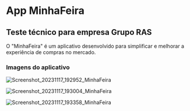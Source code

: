 # App MinhaFeira

## Teste técnico para empresa Grupo RAS

O "MinhaFeira" é um aplicativo desenvolvido para simplificar e melhorar a experiência de compras no mercado.

### Imagens do aplicativo

![Screenshot_20231117_192952_MinhaFeira](https://github.com/AthosGustavo/minha-feira/assets/112649935/2c23f571-8386-4701-a3ee-fed4e0dc9956)

![Screenshot_20231117_193004_MinhaFeira](https://github.com/AthosGustavo/minha-feira/assets/112649935/5e4c76de-83ab-44cb-840a-92d77289cdce)

![Screenshot_20231117_193358_MinhaFeira](https://github.com/AthosGustavo/minha-feira/assets/112649935/a1e10fed-bdd2-4a09-8877-391f1c8a78eb)



